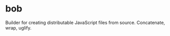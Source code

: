 bob
===

Builder for creating distributable JavaScript files from source. Concatenate, wrap, uglify.